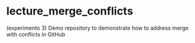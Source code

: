# lecture_merge_conflicts
(experimento 3) Demo repository to demonstrate how to address merge with conflicts in GitHub
